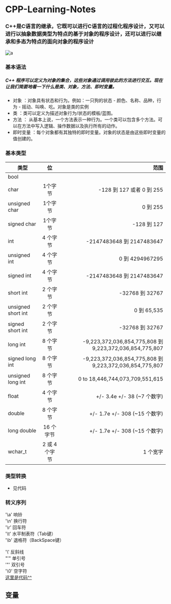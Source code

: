# CPP-Learning-Notes
### C++是C语言的继承，它既可以进行C语言的过程化程序设计，又可以进行以抽象数据类型为特点的基于对象的程序设计，还可以进行以继承和多态为特点的面向对象的程序设计
![a](https://gss3.bdstatic.com/7Po3dSag_xI4khGkpoWK1HF6hhy/baike/s%3D220/sign=ac919fcefa1fbe09185ec4165b610c30/0df431adcbef76099c6c392726dda3cc7cd99e27.jpg)
### 基本语法
   ##### C++ 程序可以定义为对象的集合，这些对象通过调用彼此的方法进行交互。现在让我们简要地看一下什么是类、对象，方法、即时变量。  
   - 对象 ：对象具有状态和行为。例如：一只狗的状态 - 颜色、名称、品种，行为 - 摇动、叫唤、吃。对象是类的实例
   - 类 ：类可以定义为描述对象行为/状态的模板/蓝图。
   - 方法 ： 从基本上说，一个方法表示一种行为。一个类可以包含多个方法。可以在方法中写入逻辑、操作数据以及执行所有的动作。
   - 即时变量 ：每个对象都有其独特的即时变量。对象的状态是由这些即时变量的值创建的。
### 基本类型
类型|位|范围
---|:--:|---:
bool|
char|1个字节|-128 到 127 或者 0 到 255
unsigned char	| 1个字节 | 0 到 255
signed char	| 1个字节 | -128 到 127
int	| 4 个字节 |	-2147483648 到 2147483647
unsigned int | 4 个字节	| 0 到 4294967295
signed int	| 4 个字节	| -2147483648 到 2147483647
short int	| 2 个字节	| -32768 到 32767
unsigned short int	| 2 个字节	| 0 到 65,535
signed short int	| 2 个字节	| -32768 到 32767
long int	| 8 个字节	| -9,223,372,036,854,775,808 到 9,223,372,036,854,775,807
signed long int	| 8 个字节	| -9,223,372,036,854,775,808 到 9,223,372,036,854,775,807
unsigned long int	| 8 个字节	| 0 to 18,446,744,073,709,551,615
float	| 4 个字节	| +/- 3.4e +/- 38 (~7 个数字)
double	| 8 个字节	| +/- 1.7e +/- 308 (~15 个数字)
long double	| 16 个字节	| +/- 1.7e +/- 308 (~15 个数字)
wchar_t	| 2 或 4 个字节	| 1 个宽字
### 类型转换
   - 见代码
### 转义序列
'\a'   响铃<br/>
'\n'   换行符<br/>
'\r'   回车符<br/>
'\t'    水平制表符（Tab键）<br/>
'\b'   退格符（BackSpace键）<br/>    
'\\'   反斜线<br/>
"\'"   单引号<br/>
'\"'   双引号<br/>
'\0'   空字符<br/>
[这里是代码^^](https://github.com/Kyle-fang/CPP-Learning-Notes/blob/master/main.cpp)
## 变量
